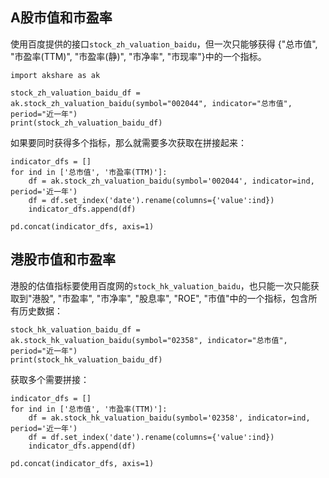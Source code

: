 ## A股市值和市盈率

使用百度提供的接口`stock_zh_valuation_baidu`，但一次只能够获得 {"总市值", "市盈率(TTM)", "市盈率(静)", "市净率", "市现率"}中的一个指标。

```
import akshare as ak

stock_zh_valuation_baidu_df = ak.stock_zh_valuation_baidu(symbol="002044", indicator="总市值", period="近一年")
print(stock_zh_valuation_baidu_df)
```

如果要同时获得多个指标，那么就需要多次获取在拼接起来：

```
indicator_dfs = []
for ind in ['总市值', '市盈率(TTM)']:
    df = ak.stock_zh_valuation_baidu(symbol='002044', indicator=ind, period='近一年')
    df = df.set_index('date').rename(columns={'value':ind})
    indicator_dfs.append(df)

pd.concat(indicator_dfs, axis=1)
```

## 港股市值和市盈率

港股的估值指标要使用百度网的`stock_hk_valuation_baidu`，也只能一次只能获取到"港股", "市盈率", "市净率", "股息率", "ROE", "市值"中的一个指标，包含所有历史数据：

```
stock_hk_valuation_baidu_df = ak.stock_hk_valuation_baidu(symbol="02358", indicator="总市值", period="近一年")
print(stock_hk_valuation_baidu_df)
```

获取多个需要拼接：

```
indicator_dfs = []
for ind in ['总市值', '市盈率(TTM)']:
    df = ak.stock_hk_valuation_baidu(symbol='02358', indicator=ind, period='近一年')
    df = df.set_index('date').rename(columns={'value':ind})
    indicator_dfs.append(df)

pd.concat(indicator_dfs, axis=1)
```